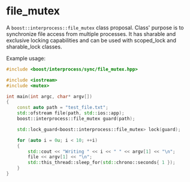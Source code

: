 # file_mutex

A `boost::interprocess::file_mutex` class proposal. Class' purpose is to synchronize file access from multiple processes. It has sharable and exclusive locking capabilities and can be used with scoped_lock and sharable_lock classes.

Example usage: 
```cpp
#include <boost/interprocess/sync/file_mutex.hpp>

#include <iostream>
#include <mutex>

int main(int argc, char* argv[])
{
    const auto path = "test_file.txt";
    std::ofstream file(path, std::ios::app);
    boost::interprocess::file_mutex guard(path);

    std::lock_guard<boost::interprocess::file_mutex> lock(guard);

    for (auto i = 0u; i < 10; ++i)
    {
        std::cout << "Writing " << i << " " << argv[1] << "\n";
        file << argv[1] << "\n";
        std::this_thread::sleep_for(std::chrono::seconds{ 1 });
    }
}
```
